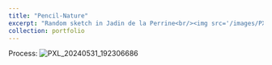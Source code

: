 ```yaml
---
title: "Pencil-Nature"
excerpt: "Random sketch in Jadin de la Perrine<br/><img src='/images/PXL_20250601_165731608.jpg'>"
collection: portfolio
---
```

Process:
![PXL_20240531_192306686](https://github.com/user-attachments/assets/52d2d181-817f-4594-b090-0dddc05c304f)
